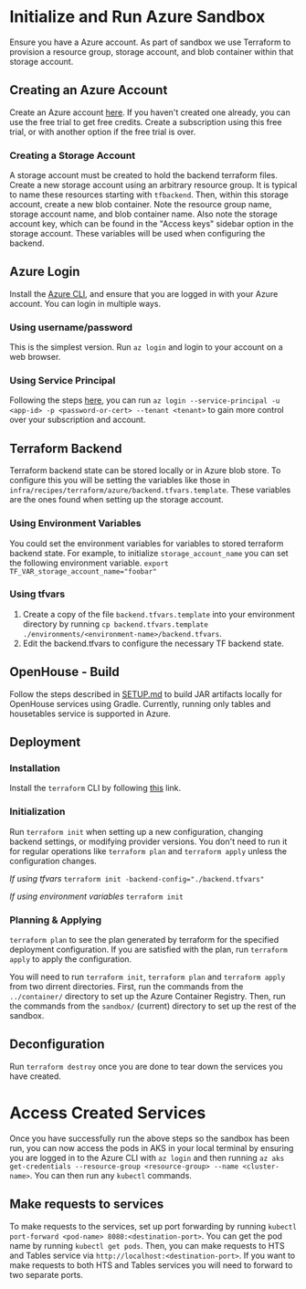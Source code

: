 # Initialize and Run Azure Sandbox
Ensure you have a Azure account. As part of sandbox we use Terraform to provision a resource group, storage account, and blob container within that storage account. 

## Creating an Azure Account

Create an Azure account [here](https://azure.microsoft.com/en-us/pricing/purchase-options/azure-account). If you haven't created one already, you can use the free trial to get free credits. Create a subscription using this free trial, or with another option if the free trial is over.

### Creating a Storage Account

A storage account must be created to hold the backend terraform files. Create a new storage account using an arbitrary resource group. It is typical to name these resources starting with `tfbackend`. Then, within this storage account, create a new blob container. Note the resource group name, storage account name, and blob container name. Also note the storage account key, which can be found in the "Access keys" sidebar option in the storage account. These variables will be used when configuring the backend.

## Azure Login

Install the [Azure CLI](https://learn.microsoft.com/en-us/cli/azure/), and ensure that you are logged in with your Azure account. You can login in multiple ways.

### Using username/password

This is the simplest version. Run `az login` and login to your account on a web browser.

### Using Service Principal

Following the steps [here](https://learn.microsoft.com/en-us/cli/azure/authenticate-azure-cli-service-principal), you can run `az login --service-principal -u <app-id> -p <password-or-cert> --tenant <tenant>` to gain more control over your subscription and account.

## Terraform Backend
 
Terraform backend state can be stored locally or in Azure blob store. To configure this you will be setting the variables like those in `infra/recipes/terraform/azure/backend.tfvars.template`. These variables are the ones found when setting up the storage account.

### Using Environment Variables
You could set the environment variables for variables to stored terraform backend state. For example, to initialize `storage_account_name` you can set the following environment variable.
`export TF_VAR_storage_account_name="foobar"`

### Using tfvars
1. Create a copy of the file `backend.tfvars.template` into your environment directory by running
`cp backend.tfvars.template ./environments/<environment-name>/backend.tfvars`.
2. Edit the backend.tfvars to configure the necessary TF backend state.

## OpenHouse  - Build

Follow the steps described in [SETUP.md](SETUP.md#build-containers) to build JAR artifacts locally for OpenHouse services using Gradle. Currently, running only tables and housetables service is supported in Azure.


## Deployment

### Installation

Install the `terraform` CLI by following [this](https://developer.hashicorp.com/terraform/tutorials/aws-get-started/install-cli) link.

### Initialization

Run `terraform init` when setting up a new configuration, changing backend settings, or modifying provider versions. You don't need to run it for regular operations like `terraform plan` and `terraform apply` unless the configuration changes.

_If using tfvars_
`terraform init -backend-config="./backend.tfvars"`

_If using environment variables_
`terraform init`

### Planning & Applying

`terraform plan` to see the plan generated by terraform for the specified deployment configuration. If you are satisfied with the plan, run `terraform apply` to apply the configuration.

You will need to run `terraform init`, `terraform plan` and `terraform apply` from two dirrent directories. First, run the commands from the `../container/` directory to set up the Azure Container Registry. Then, run the commands from the `sandbox/` (current) directory to set up the rest of the sandbox.

## Deconfiguration

Run `terraform destroy` once you are done to tear down the services you have created.

# Access Created Services

Once you have successfully run the above steps so the sandbox has been run, you can now access the pods in AKS in your local terminal by ensuring you are logged in to the Azure CLI with `az login` and then running
`az aks get-credentials --resource-group <resource-group> --name <cluster-name>`. You can then run any `kubectl` commands.

## Make requests to services

To make requests to the services, set up port forwarding by running `kubectl port-forward <pod-name> 8080:<destination-port>`. You can get the pod name by running `kubectl get pods`. Then, you can make requests to HTS and Tables service via `http://localhost:<destination-port>`. If you want to make requests to both HTS and Tables services you will need to forward to two separate ports.
